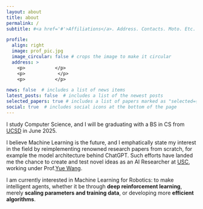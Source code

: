 ```yaml
---
layout: about
title: about
permalink: /
subtitle: #<a href='#'>Affiliations</a>. Address. Contacts. Moto. Etc.

profile:
  align: right
  image: prof_pic.jpg
  image_circular: false # crops the image to make it circular
  address: >
    <p>      ‎     </p>
    <p>      ‎      </p>
    <p>       ‎    </p>

news: false  # includes a list of news items
latest_posts: false  # includes a list of the newest posts
selected_papers: true # includes a list of papers marked as "selected={true}"
social: true  # includes social icons at the bottom of the page
---
```


I study Computer Science, and I will be graduating with a BS in CS from [UCSD](https://ucsd.edu/) in June 2025.

I believe Machine Learning is the future, and I emphatically state my interest in the field by reimplementing renowned research papers from scratch, for example the model architecture behind ChatGPT. Such efforts have landed me the chance to create and test novel ideas as an AI Researcher at [USC](https://www.usc.edu/), working under Prof.[Yue Wang](https://yuewang.xyz/).

I am currently interested in Machine Learning for Robotics: to make intelligent agents, whether it be through **deep reinforcement learning**, merely **scaling parameters and training data**, or developing more **efficient algorithms**.
